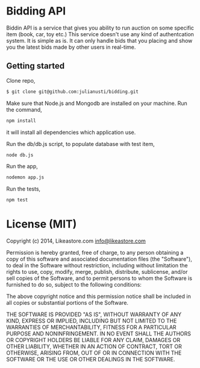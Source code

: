 # Bidding API

Biddin API is a service that gives you ability to run auction on some specific item (book, car, toy etc.)
This service doesn't use any kind of authentcation system. It is simple as is. It can only handle bids that you placing and
show you the latest bids made by other users in real-time.

## Getting started

Clone repo,

```bash
$ git clone git@github.com:julianusti/bidding.git
```

Make sure that Node.js and Mongodb are installed on your machine.
Run the command,

```bash
npm install
```
it will install all dependencies which application use.

Run the db/db.js script, to populate database with test item,
```bash
node db.js
```
Run the app,
```bash
nodemon app.js
```
Run the tests,
```bash
npm test
```

# License (MIT)

Copyright (c) 2014, Likeastore.com info@likeastore.com

Permission is hereby granted, free of charge, to any person obtaining a copy of this software and associated documentation files (the "Software"), to deal in the Software without restriction, including without limitation the rights to use, copy, modify, merge, publish, distribute, sublicense, and/or sell copies of the Software, and to permit persons to whom the Software is furnished to do so, subject to the following conditions:

The above copyright notice and this permission notice shall be included in all copies or substantial portions of the Software.

THE SOFTWARE IS PROVIDED "AS IS", WITHOUT WARRANTY OF ANY KIND, EXPRESS OR IMPLIED, INCLUDING BUT NOT LIMITED TO THE WARRANTIES OF MERCHANTABILITY, FITNESS FOR A PARTICULAR PURPOSE AND NONINFRINGEMENT. IN NO EVENT SHALL THE AUTHORS OR COPYRIGHT HOLDERS BE LIABLE FOR ANY CLAIM, DAMAGES OR OTHER LIABILITY, WHETHER IN AN ACTION OF CONTRACT, TORT OR OTHERWISE, ARISING FROM, OUT OF OR IN CONNECTION WITH THE SOFTWARE OR THE USE OR OTHER DEALINGS IN THE SOFTWARE.